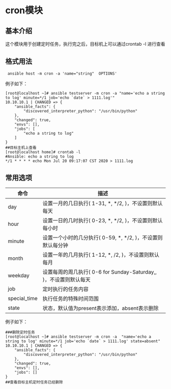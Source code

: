 # cron模块

## 基本介绍

这个模块用于创建定时任务，执行完之后，目标机上可以通过crontab -l 进行查看

## 格式用法

```shell
 ansible host -m cron -a 'name="string"  OPTIONS' 
```

例子如下：

```shell
[root@localhost ~]# ansible testserver -m cron -a "name='echo a string to log' minute=*/1 job='echo `date` > 1111.log'"
10.10.10.1 | CHANGED => {
    "ansible_facts": {
        "discovered_interpreter_python": "/usr/bin/python"
    },
    "changed": true,
    "envs": [],
    "jobs": [
        "echo a string to log"
    ]
}
##目标主机上查看
[root@localhost home]# crontab -l
#Ansible: echo a string to log
*/1 * * * * echo Mon Jul 20 09:17:07 CST 2020 > 1111.log
```

## 常用选项

| 命令         | 描述                                                         |
| ------------ | ------------------------------------------------------------ |
| day          | 设置一月的几日执行( 1-31, *, */2, )，不设置则默认每天        |
| hour         | 设置一日的几时执行( 0-23, *, */2, )，不设置则默认每小时      |
| minute       | 设置一个小时的几分执行( 0-59, *, */2, )，不设置则默认每分钟  |
| month        | 设置一年的几月执行( 1-12, *, /2, )，不设置则默认每月         |
| weekday      | 设置每周的周几执行( 0-6 for Sunday-Saturday,, )，不设置则默认每天 |
| job          | 定时执行的任务内容                                           |
| special_time | 执行任务的特殊时间范围                                       |
| state        | 状态，默认值为present表示添加，absent表示删除                |

例子如下：

```shell
###删除定时任务
[root@localhost ~]# ansible testserver -m cron -a  "name='echo a string to log' minute=*/1 job='echo `date` > 1111.log' state=absent"
10.10.10.1 | CHANGED => {
    "ansible_facts": {
        "discovered_interpreter_python": "/usr/bin/python"
    },
    "changed": true,
    "envs": [],
    "jobs": []
}
##查看目标主机定时任务已经删除
```
